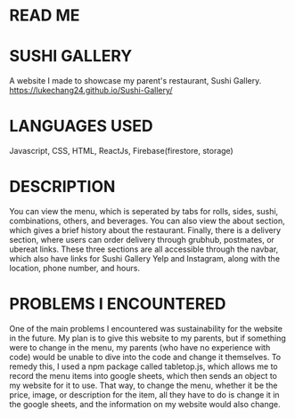 # READ ME

# SUSHI GALLERY
A website I made to showcase my parent's restaurant, Sushi Gallery.
https://lukechang24.github.io/Sushi-Gallery/

# LANGUAGES USED
Javascript, CSS, HTML, ReactJs, Firebase(firestore, storage)

# DESCRIPTION
You can view the menu, which is seperated by tabs for rolls, sides, sushi, combinations, others, and beverages. You can also view the about section, which gives a brief history about the restaurant. Finally, there is a delivery section, where users can order delivery through grubhub, postmates, or ubereat links. These three sections are all accessible through the navbar, which also have links for Sushi Gallery Yelp and Instagram, along with the location, phone number, and hours.

# PROBLEMS I ENCOUNTERED
One of the main problems I encountered was sustainability for the website in the future. My plan is to give this website to my parents, but if something were to change in the menu, my parents (who have no experience with code) would be unable to dive into the code and change it themselves. To remedy this, I used a npm package called tabletop.js, which allows me to record the menu items into google sheets, which then sends an object to my website for it to use. That way, to change the menu, whether it be the price, image, or description for the item, all they have to do is change it in the google sheets, and the information on my website would also change.
